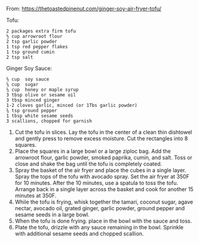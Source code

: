 From: https://thetoastedpinenut.com/ginger-soy-air-fryer-tofu/

Tofu:

    2 packages extra firm tofu
    ½ cup arrowroot flour
    2 tsp garlic powder
    1 tsp red pepper flakes
    1 tsp ground cumin
    2 tsp salt

Ginger Soy Sauce:

    ½ cup  soy sauce
    ¼ cup  sugar
    ¼ cup  honey or maple syrup
    3 tbsp olive or sesame oil
    3 tbsp minced ginger
    1-2 cloves garlic, minced (or 1Tbs garlic powder)
    ¾ tsp ground pepper
    1 tbsp white sesame seeds
    3 scallions, chopped for garnish
    
1. Cut the tofu in slices. Lay the tofu in the center of a clean thin dishtowel and gently press to remove excess moisture. Cut the rectangles into 8 squares.
2. Place the squares in a large bowl or a large ziploc bag. Add the arrowroot flour, garlic powder, smoked paprika, cumin, and salt. Toss or close and shake the bag until the tofu is completely coated.
3. Spray the basket of the air fryer and place the cubes in a single layer. Spray the tops of the tofu with avocado spray. Set the air fryer at 350F for 10 minutes. After the 10 minutes, use a spatula to toss the tofu. Arrange back in a single layer across the basket and cook for another 15 minutes at 350F.
4. While the tofu is frying, whisk together the tamari, coconut sugar, agave nectar, avocado oil, grated ginger, garlic powder, ground pepper and sesame seeds in a large bowl.
5. When the tofu is done frying. place in the bowl with the sauce and toss.
6. Plate the tofu, drizzle with any sauce remaining in the bowl. Sprinkle with additional sesame seeds and chopped scallion.

